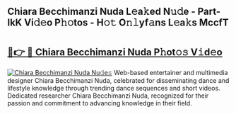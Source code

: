 ## Chiara Becchimanzi Nuda L𝚎a𝚔ed N𝚞𝚍e - Part-lkK Vi𝚍𝚎o P𝚑𝚘tos - H𝚘𝚝 O𝚗𝚕yf𝚊ns L𝚎a𝚔s MccfT

# <h2><a href="http://kf42axs.oniu.top/?m=Chiara+Becchimanzi+Nuda">🔗👉 🔴 Chiara Becchimanzi Nuda P𝚑ot𝚘𝚜 V𝚒d𝚎o</a></h2>

[![Chiara Becchimanzi Nuda Nu𝚍e𝚜](https://i.imgur.com/0qMVB7G.gif)](http://kf42axs.oniu.top/?m=Chiara+Becchimanzi+Nuda)
Web-based entertainer and multimedia designer Chiara Becchimanzi Nuda, celebrated for disseminating dance and lifestyle knowledge through trending dance sequences and short videos. Dedicated researcher Chiara Becchimanzi Nuda, recognized for their passion and commitment to advancing knowledge in their field.  
